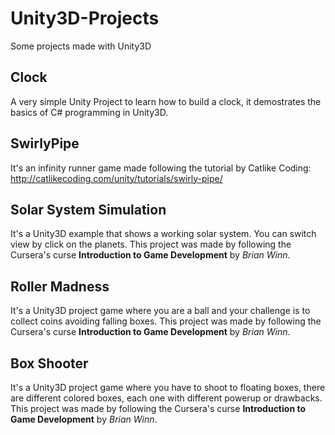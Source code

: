 # Unity3D-Projects
Some projects made with Unity3D

## Clock
A very simple Unity Project to learn how to build a clock, it demostrates the basics of C# programming in Unity3D.

## SwirlyPipe
It's an infinity runner game made following the tutorial by Catlike Coding: http://catlikecoding.com/unity/tutorials/swirly-pipe/

## Solar System Simulation
It's a Unity3D example that shows a working solar system. You can switch view by click on the planets.
This project was made by following the Cursera's curse __Introduction to Game Development__ by _Brian Winn_.

## Roller Madness
It's a Unity3D project game where you are a ball and your challenge is to collect coins avoiding falling boxes.
This project was made by following the Cursera's curse __Introduction to Game Development__ by _Brian Winn_.

## Box Shooter
It's a Unity3D project game where you have to shoot to floating boxes, there are different colored boxes, each one with different powerup or drawbacks.
This project was made by following the Cursera's curse __Introduction to Game Development__ by _Brian Winn_.

